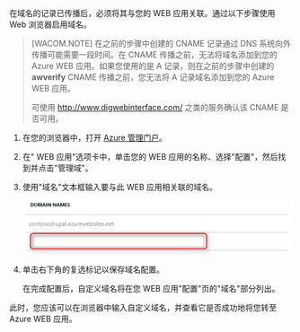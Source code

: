 在域名的记录已传播后，必须将其与您的 WEB 应用关联。通过以下步骤使用 Web 浏览器启用域名。

> [WACOM.NOTE] 在之前的步骤中创建的 CNAME 记录通过 DNS 系统向外传播可能需要一段时间。在 CNAME 传播之前，无法将域名添加到您的 Azure WEB 应用。如果您使用的是 A 记录，则在之前的步骤中创建的 **awverify** CNAME 传播之前，您无法将 A 记录域名添加到您的 Azure WEB 应用。
> 
> 可使用 <a href="http://www.digwebinterface.com/">http://www.digwebinterface.com/</a> 之类的服务确认该 CNAME 是否可用。

1. 在您的浏览器中，打开 [Azure 管理门户](https://manage.windowsazure.cn)。

2. 在" WEB 应用"选项卡中，单击您的 WEB 应用的名称、选择"配置"，然后找到并点击"管理域"。

6. 使用"域名"文本框输入要与此 WEB 应用相关联的域名。 

	![](./media/custom-dns-web-site/dncmntask-cname-7.png)

6. 单击右下角的复选标记以保存域名配置。

	在完成配置后，自定义域名将在您 WEB 应用"配置"页的"域名"部分列出。

此时，您应该可以在浏览器中输入自定义域名，并查看它是否成功地将您转至 Azure WEB 应用。 <!--HONumber=41-->
